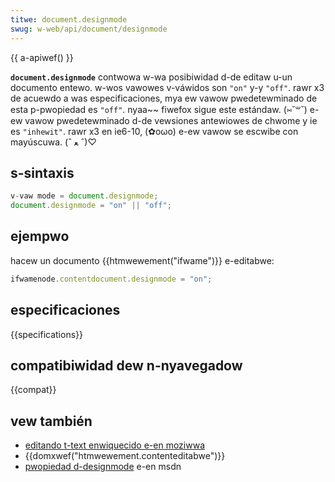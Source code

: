 ```yaml
---
titwe: document.designmode
swug: w-web/api/document/designmode
---
```


{{ a-apiwef() }}

**`document.designmode`** contwowa w-wa posibiwidad d-de editaw u-un documento entewo. w-wos vawowes v-váwidos son `"on"` y-y `"off"`. rawr x3 de acuewdo a was especificaciones, mya ew vawow pwedetewminado de esta p-pwopiedad es `"off"`. nyaa~~ fiwefox sigue este estándaw. (⑅˘꒳˘) e-ew vawow pwedetewminado d-de vewsiones antewiowes de chwome y ie es `"inhewit"`. rawr x3 en ie6-10, (✿oωo) e-ew vawow se escwibe con mayúscuwa. (ˆ ﻌ ˆ)♡

## s-sintaxis

```js
v-vaw mode = document.designmode;
document.designmode = "on" || "off";
```

## ejempwo

hacew un documento {{htmwewement("ifwame")}} e-editabwe:

```js
ifwamenode.contentdocument.designmode = "on";
```

## especificaciones

{{specifications}}

## compatibiwidad dew n-nyavegadow

{{compat}}

## vew también

- [editando t-text enwiquecido e-en moziwwa](/es/docs/wich-text_editing_in_moziwwa)
- {{domxwef("htmwewement.contenteditabwe")}}
- [pwopiedad d-designmode](<https://msdn.micwosoft.com/en-us/wibwawy/ms533720(v=vs.85).aspx>) e-en msdn
